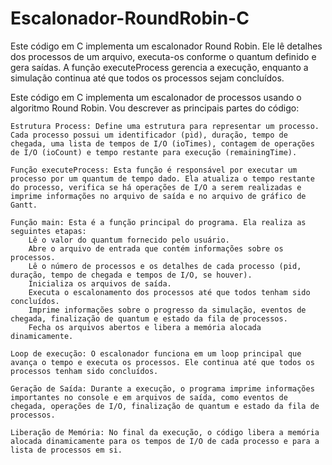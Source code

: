 # Escalonador-RoundRobin-C
Este código em C implementa um escalonador Round Robin. Ele lê detalhes dos processos de um arquivo, executa-os conforme o quantum definido e gera saídas. A função executeProcess gerencia a execução, enquanto a simulação continua até que todos os processos sejam concluídos.

Este código em C implementa um escalonador de processos usando o algoritmo Round Robin. Vou descrever as principais partes do código:

    Estrutura Process: Define uma estrutura para representar um processo. Cada processo possui um identificador (pid), duração, tempo de chegada, uma lista de tempos de I/O (ioTimes), contagem de operações de I/O (ioCount) e tempo restante para execução (remainingTime).

    Função executeProcess: Esta função é responsável por executar um processo por um quantum de tempo dado. Ela atualiza o tempo restante do processo, verifica se há operações de I/O a serem realizadas e imprime informações no arquivo de saída e no arquivo de gráfico de Gantt.

    Função main: Esta é a função principal do programa. Ela realiza as seguintes etapas:
        Lê o valor do quantum fornecido pelo usuário.
        Abre o arquivo de entrada que contém informações sobre os processos.
        Lê o número de processos e os detalhes de cada processo (pid, duração, tempo de chegada e tempos de I/O, se houver).
        Inicializa os arquivos de saída.
        Executa o escalonamento dos processos até que todos tenham sido concluídos.
        Imprime informações sobre o progresso da simulação, eventos de chegada, finalização de quantum e estado da fila de processos.
        Fecha os arquivos abertos e libera a memória alocada dinamicamente.

    Loop de execução: O escalonador funciona em um loop principal que avança o tempo e executa os processos. Ele continua até que todos os processos tenham sido concluídos.

    Geração de Saída: Durante a execução, o programa imprime informações importantes no console e em arquivos de saída, como eventos de chegada, operações de I/O, finalização de quantum e estado da fila de processos.

    Liberação de Memória: No final da execução, o código libera a memória alocada dinamicamente para os tempos de I/O de cada processo e para a lista de processos em si.
